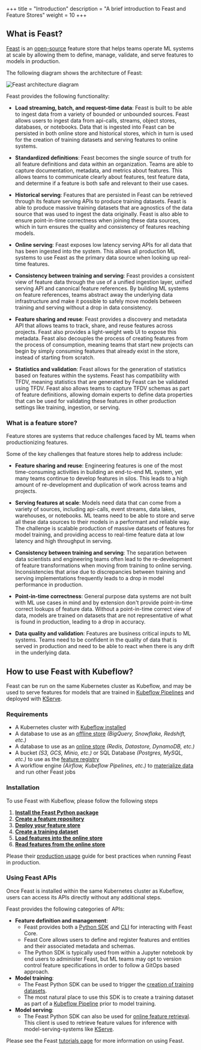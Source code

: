 +++
title = "Introduction"
description = "A brief introduction to Feast and Feature Stores"
weight = 10
+++

## What is Feast?

[Feast](https://docs.feast.dev/) is an [open-source](https://github.com/feast-dev/feast) feature store that helps teams operate ML systems at scale by allowing them to define, manage, validate, and serve features to models in production. 

The following diagram shows the architecture of Feast:

<img src="/docs/external-add-ons/feast/images/feast-architecture.png" 
     alt="Feast architecture diagram"
     class="mt-3 mb-3 border rounded p-3 bg-white">
</img>

Feast provides the following functionality:

- __Load streaming, batch, and request-time data__: Feast is built to be able to ingest data from a variety of bounded or unbounded sources. 
  Feast allows users to ingest data from api-calls, streams, object stores, databases, or notebooks.
  Data that is ingested into Feast can be persisted in both online store and historical stores, which in turn is used for the creation of training datasets and serving features to online systems.

- __Standardized definitions__: Feast becomes the single source of truth for all feature definitions and data within an organization.
  Teams are able to capture documentation, metadata, and metrics about features. 
  This allows teams to communicate clearly about features, test feature data, and determine if a feature is both safe and relevant to their use cases.

- __Historical serving__: Features that are persisted in Feast can be retrieved through its feature serving APIs to produce training datasets. 
  Feast is able to produce massive training datasets that are agnostics of the data source that was used to ingest the data originally. 
  Feast is also able to ensure point-in-time correctness when joining these data sources, which in turn ensures the quality and consistency of features reaching models.

- __Online serving__: Feast exposes low latency serving APIs for all data that has been ingested into the system. 
  This allows all production ML systems to use Feast as the primary data source when looking up real-time features.

- __Consistency between training and serving__: Feast provides a consistent view of feature data through the use of a unified ingestion layer, unified serving API and canonical feature references. 
  By building ML systems on feature references, teams abstract away the underlying data infrastructure and make it possible to safely move models between training and serving without a drop in data consistency.

- __Feature sharing and reuse__: Feast provides a discovery and metadata API that allows teams to track, share, and reuse features across projects. 
  Feast also provides a light-weight web UI to expose this metadata.
  Feast also decouples the process of creating features from the process of consumption, meaning teams that start new projects can begin by simply consuming features that already exist in the store, instead of starting from scratch.

- __Statistics and validation__: Feast allows for the generation of statistics based on features within the systems.
  Feast has compatibility with TFDV, meaning statistics that are generated by Feast can be validated using TFDV.
  Feast also allows teams to capture TFDV schemas as part of feature definitions, allowing domain experts to define data properties that can be used for validating these features in other production settings like training, ingestion, or serving.

### What is a feature store?

Feature stores are systems that reduce challenges faced by ML teams when productionizing features.

Some of the key challenges that feature stores help to address include:

- __Feature sharing and reuse__: Engineering features is one of the most time-consuming activities in building an end-to-end ML system, yet many teams continue to develop features in silos. 
  This leads to a high amount of re-development and duplication of work across teams and projects.

- __Serving features at scale__: Models need data that can come from a variety of sources, including api-calls, event streams, data lakes, warehouses, or notebooks.
  ML teams need to be able to store and serve all these data sources to their models in a performant and reliable way.
  The challenge is scalable production of massive datasets of features for model training, and providing access to real-time feature data at low latency and high throughput in serving.

- __Consistency between training and serving__: The separation between data scientists and engineering teams often lead to the re-development of feature transformations when moving from training to online serving. 
  Inconsistencies that arise due to discrepancies between training and serving implementations frequently leads to a drop in model performance in production.

- __Point-in-time correctness__:  General purpose data systems are not built with ML use cases in mind and by extension don't provide point-in-time correct lookups of feature data. 
  Without a point-in-time correct view of data, models are trained on datasets that are not representative of what is found in production, leading to a drop in accuracy.

- __Data quality and validation__: Features are business critical inputs to ML systems. Teams need to be confident in the quality of data that is served in production and need to be able to react when there is any drift in the underlying data.

## How to use Feast with Kubeflow?

Feast can be run on the same Kubernetes cluster as Kubeflow, and may be used to serve features for models that are trained in [Kubeflow Pipelines](/docs/components/notebooks/overview/) and deployed with [KServe](/docs/external-add-ons/kserve/introduction/).

### Requirements

- A Kubernetes cluster with [Kubeflow installed](/docs/started/installing-kubeflow/)
- A database to use as an [offline store](https://docs.feast.dev/reference/offline-stores/overview) _(BigQuery, Snowflake, Redshift, etc.)_
- A database to use as an [online store](https://docs.feast.dev/reference/online-stores/overview) _(Redis, Datastore, DynamoDB, etc.)_
- A bucket _(S3, GCS, Minio, etc.)_ or SQL Database _(Postgres, MySQL, etc.)_ to use as the [feature registry](https://docs.feast.dev/getting-started/concepts/registry)
- A workflow engine _(Airflow, Kubeflow Pipelines, etc.)_ to [materialize data](https://docs.feast.dev/getting-started/concepts/data-ingestion) and run other Feast jobs

### Installation

To use Feast with Kubeflow, please follow the following steps

1. [__Install the Feast Python package__](https://docs.feast.dev/how-to-guides/feast-snowflake-gcp-aws/install-feast) 
1. [__Create a feature repository__](https://docs.feast.dev/how-to-guides/feast-snowflake-gcp-aws/create-a-feature-repository)
1. [__Deploy your feature store__](https://docs.feast.dev/how-to-guides/feast-snowflake-gcp-aws/deploy-a-feature-store)
1. [__Create a training dataset__](https://docs.feast.dev/how-to-guides/feast-snowflake-gcp-aws/build-a-training-dataset)
1. [__Load features into the online store__](https://docs.feast.dev/how-to-guides/feast-snowflake-gcp-aws/load-data-into-the-online-store)
1. [__Read features from the online store__](https://docs.feast.dev/how-to-guides/feast-snowflake-gcp-aws/read-features-from-the-online-store)

Please their [production usage](https://docs.feast.dev/how-to-guides/running-feast-in-production) guide for best practices when running Feast in production.

### Using Feast APIs

Once Feast is installed within the same Kubernetes cluster as Kubeflow, users can access its APIs directly without any additional steps.

Feast provides the following categories of APIs:

- __Feature definition and management__: 
    - Feast provides both a [Python SDK](https://docs.feast.dev/getting-started/quickstart) and [CLI](https://docs.feast.dev/reference/feast-cli-commands) for interacting with Feast Core. 
    - Feast Core allows users to define and register features and entities and their associated metadata and schemas.
    - The Python SDK is typically used from within a Jupyter notebook by end users to administer Feast, but ML teams may opt to version control feature specifications in order to follow a GitOps based approach.
- __Model training__: 
   - The Feast Python SDK can be used to trigger the [creation of training datasets](https://docs.feast.dev/how-to-guides/feast-snowflake-gcp-aws/build-a-training-dataset). 
   - The most natural place to use this SDK is to create a training dataset as part of a [Kubeflow Pipeline](/docs/components/pipelines/overview/) prior to model training.
- __Model serving__: 
   - The Feast Python SDK can also be used for [online feature retrieval](https://docs.feast.dev/how-to-guides/feast-snowflake-gcp-aws/read-features-from-the-online-store).
     This client is used to retrieve feature values for inference with model-serving-systems like [KServe](/docs/external-add-ons/kserve/introduction/).

Please see the Feast [tutorials page](https://docs.feast.dev/tutorials/tutorials-overview) for more information on using Feast.